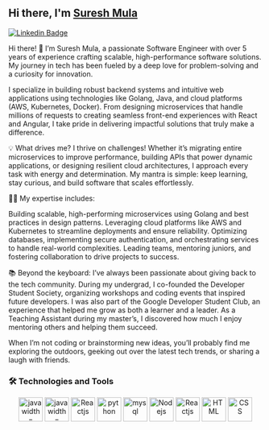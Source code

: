 ## Hi there, I'm [Suresh Mula](https://www.linkedin.com/in/sureshgoudmula/)

[![Linkedin Badge](https://img.shields.io/badge/-LinkedIn-0e76a8?style=flat-square&logo=Linkedin&logoColor=white)](https://www.linkedin.com/in/sureshgoudmula/)

Hi there! 👋 I’m Suresh Mula, a passionate Software Engineer with over 5 years of experience crafting scalable, high-performance software solutions. My journey in tech has been fueled by a deep love for problem-solving and a curiosity for innovation.

I specialize in building robust backend systems and intuitive web applications using technologies like Golang, Java, and cloud platforms (AWS, Kubernetes, Docker). From designing microservices that handle millions of requests to creating seamless front-end experiences with React and Angular, I take pride in delivering impactful solutions that truly make a difference.

💡 What drives me?
I thrive on challenges! Whether it’s migrating entire microservices to improve performance, building APIs that power dynamic applications, or designing resilient cloud architectures, I approach every task with energy and determination. My mantra is simple: keep learning, stay curious, and build software that scales effortlessly.

👨‍💻 My expertise includes:

Building scalable, high-performing microservices using Golang and best practices in design patterns.
Leveraging cloud platforms like AWS and Kubernetes to streamline deployments and ensure reliability.
Optimizing databases, implementing secure authentication, and orchestrating services to handle real-world complexities.
Leading teams, mentoring juniors, and fostering collaboration to drive projects to success.

📚 Beyond the keyboard:
I’ve always been passionate about giving back to the tech community. During my undergrad, I co-founded the Developer Student Society, organizing workshops and coding events that inspired future developers. I was also part of the Google Developer Student Club, an experience that helped me grow as both a learner and a leader. As a Teaching Assistant during my master’s, I discovered how much I enjoy mentoring others and helping them succeed.

When I’m not coding or brainstorming new ideas, you’ll probably find me exploring the outdoors, geeking out over the latest tech trends, or sharing a laugh with friends.

###  🛠 Technologies and Tools   

<p align="center">
      <img src="https://www.vectorlogo.zone/logos/golang/golang-official.svg" alt="java width="48" height="48"/>
      <img src="https://www.vectorlogo.zone/logos/java/java-ar21.svg" alt="java width="48" height="48"/>
      <img src="https://www.vectorlogo.zone/logos/springio/springio-icon.svg" alt="Reactjs" width="48" height="48"/>
      <img src="https://www.vectorlogo.zone/logos/python/python-icon.svg" alt="python" width="48" height="48"/>
      <img src="https://www.vectorlogo.zone/logos/mysql/mysql-icon.svg" alt="mysql" width="48" height="48"/>
      <img src="https://www.vectorlogo.zone/logos/nodejs/nodejs-icon.svg" alt="Nodejs" width="48" height="48"/>
      <img src="https://www.vectorlogo.zone/logos/reactjs/reactjs-icon.svg" alt="Reactjs" width="48" height="48"/>
      <img src="https://www.vectorlogo.zone/logos/w3_html5/w3_html5-icon.svg" alt="HTML" width="48" height="48"/>
      <img src="https://www.vectorlogo.zone/logos/w3_css/w3_css-icon.svg" alt="CSS" width="48" height="48"/>
</p>


